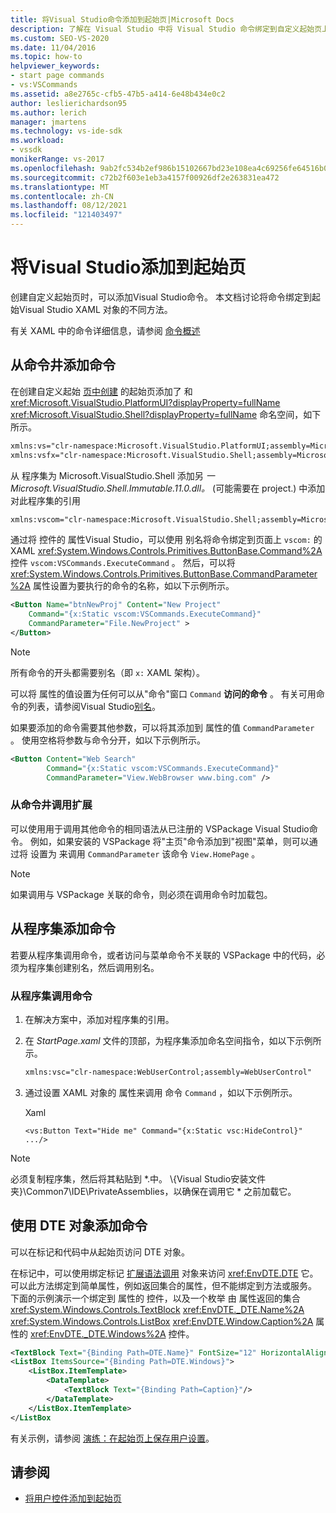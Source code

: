 ```yaml
---
title: 将Visual Studio命令添加到起始页|Microsoft Docs
description: 了解在 Visual Studio 中将 Visual Studio 命令绑定到自定义起始页上的 XAML 对象的不同Visual Studio。
ms.custom: SEO-VS-2020
ms.date: 11/04/2016
ms.topic: how-to
helpviewer_keywords:
- start page commands
- vs:VSCommands
ms.assetid: a8e2765c-cfb5-47b5-a414-6e48b434e0c2
author: leslierichardson95
ms.author: lerich
manager: jmartens
ms.technology: vs-ide-sdk
ms.workload:
- vssdk
monikerRange: vs-2017
ms.openlocfilehash: 9ab2fc534b2ef986b15102667bd23e108ea4c69256fe64516b0df08595b1157c
ms.sourcegitcommit: c72b2f603e1eb3a4157f00926df2e263831ea472
ms.translationtype: MT
ms.contentlocale: zh-CN
ms.lasthandoff: 08/12/2021
ms.locfileid: "121403497"
---
```

# <a name="add-visual-studio-commands-to-a-start-page"></a>将Visual Studio添加到起始页

创建自定义起始页时，可以添加Visual Studio命令。 本文档讨论将命令绑定到起始Visual Studio XAML 对象的不同方法。

有关 XAML 中的命令详细信息，请参阅 [命令概述](/dotnet/framework/wpf/advanced/commanding-overview)

## <a name="add-commands-from-the-command-well"></a>从命令井添加命令

在创建自定义起始 [页中创建](../extensibility/creating-a-custom-start-page.md) 的起始页添加了 和 <xref:Microsoft.VisualStudio.PlatformUI?displayProperty=fullName> <xref:Microsoft.VisualStudio.Shell?displayProperty=fullName> 命名空间，如下所示。

```xml
xmlns:vs="clr-namespace:Microsoft.VisualStudio.PlatformUI;assembly=Microsoft.VisualStudio.Shell.14.0"
xmlns:vsfx="clr-namespace:Microsoft.VisualStudio.Shell;assembly=Microsoft.VisualStudio.Shell.14.0"
```

从 程序集为 Microsoft.VisualStudio.Shell 添加另 *一Microsoft.VisualStudio.Shell.Immutable.11.0.dll。*  (可能需要在 project.) 中添加对此程序集的引用

```xml
xmlns:vscom="clr-namespace:Microsoft.VisualStudio.Shell;assembly=Microsoft.VisualStudio.Shell.Immutable.11.0"
```

通过将 控件的 属性Visual Studio，可以使用 别名将命令绑定到页面上 `vscom:` 的 XAML <xref:System.Windows.Controls.Primitives.ButtonBase.Command%2A> 控件 `vscom:VSCommands.ExecuteCommand` 。 然后，可以将 <xref:System.Windows.Controls.Primitives.ButtonBase.CommandParameter%2A> 属性设置为要执行的命令的名称，如以下示例所示。

```xml
<Button Name="btnNewProj" Content="New Project"
    Command="{x:Static vscom:VSCommands.ExecuteCommand}"
    CommandParameter="File.NewProject" >
</Button>
```

> [!NOTE]
> 所有命令的开头都需要别名（即 `x:` XAML 架构）。

 可以将 属性的值设置为任何可以从"命令"窗口 `Command` **访问的命令** 。 有关可用命令的列表，请参阅Visual Studio[别名](../ide/reference/visual-studio-command-aliases.md)。

 如果要添加的命令需要其他参数，可以将其添加到 属性的值 `CommandParameter` 。 使用空格将参数与命令分开，如以下示例所示。

```xml
<Button Content="Web Search"
        Command="{x:Static vscom:VSCommands.ExecuteCommand}"
        CommandParameter="View.WebBrowser www.bing.com" />
```

### <a name="call-extensions-from-the-command-well"></a>从命令井调用扩展
 可以使用用于调用其他命令的相同语法从已注册的 VSPackage Visual Studio命令。 例如，如果安装的 VSPackage 将"主页"命令添加到"视图"菜单，则可以通过将 设置为 来调用 `CommandParameter` 该命令 `View.HomePage` 。

> [!NOTE]
> 如果调用与 VSPackage 关联的命令，则必须在调用命令时加载包。

## <a name="add-commands-from-assemblies"></a>从程序集添加命令
 若要从程序集调用命令，或者访问与菜单命令不关联的 VSPackage 中的代码，必须为程序集创建别名，然后调用别名。

### <a name="to-call-a-command-from-an-assembly"></a>从程序集调用命令

1. 在解决方案中，添加对程序集的引用。

2. 在 *StartPage.xaml* 文件的顶部，为程序集添加命名空间指令，如以下示例所示。

    ```xml
    xmlns:vsc="clr-namespace:WebUserControl;assembly=WebUserControl"
    ```

3. 通过设置 XAML 对象的 属性来调用 命令 `Command` ，如以下示例所示。

     Xaml

    ```
    <vs:Button Text="Hide me" Command="{x:Static vsc:HideControl}" .../>
    ```

> [!NOTE]
> 必须复制程序集，然后将其粘贴到 *.中。 \\{Visual Studio安装文件夹}\Common7\IDE\PrivateAssemblies，以确保在调用它 \* 之前加载它。

## <a name="add-commands-with-the-dte-object"></a>使用 DTE 对象添加命令
 可以在标记和代码中从起始页访问 DTE 对象。

 在标记中，可以使用绑定标记 [扩展语法调用](/dotnet/framework/wpf/advanced/binding-markup-extension) 对象来访问 <xref:EnvDTE.DTE> 它。 可以此方法绑定到简单属性，例如返回集合的属性，但不能绑定到方法或服务。 下面的示例演示一个绑定到 属性的 控件，以及一个枚举 由 属性返回的集合 <xref:System.Windows.Controls.TextBlock> <xref:EnvDTE._DTE.Name%2A> <xref:System.Windows.Controls.ListBox> <xref:EnvDTE.Window.Caption%2A> 属性的 <xref:EnvDTE._DTE.Windows%2A> 控件。

```xml
<TextBlock Text="{Binding Path=DTE.Name}" FontSize="12" HorizontalAlignment="Center"/>
<ListBox ItemsSource="{Binding Path=DTE.Windows}">
    <ListBox.ItemTemplate>
        <DataTemplate>
            <TextBlock Text="{Binding Path=Caption}"/>
        </DataTemplate>
    </ListBox.ItemTemplate>
</ListBox
```

 有关示例，请参阅 [演练：在起始页上保存用户设置](../extensibility/walkthrough-saving-user-settings-on-a-start-page.md)。

## <a name="see-also"></a>请参阅

- [将用户控件添加到起始页](../extensibility/adding-user-control-to-the-start-page.md)
